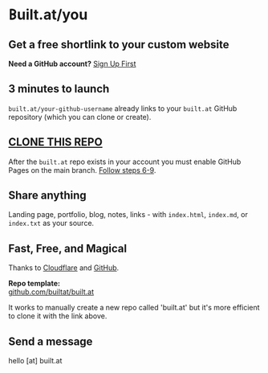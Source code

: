 # 𐌁uilt.at/you

## Get a free shortlink to your custom website  

**Need a GitHub account?** [Sign Up First](https://github.com/join)  

## 3 minutes to launch  

`built.at/your-github-username` already links to your `built.at` GitHub repository (which you can clone or create).    

## [CLONE THIS REPO](https://github.com/new?template_name=built.at&template_owner=builtat&name=built.at) 

After the `built.at` repo exists in your account you must enable GitHub Pages on the main branch. [Follow steps 6-9](https://docs.github.com/en/pages/quickstart).

## Share anything  

Landing page, portfolio, blog, notes, links - with `index.html`, `index.md`, or `index.txt` as your source.  

## Fast, Free, and Magical 
Thanks to [Cloudflare](https://cloudflare.com) and [GitHub](https://github.com).  

**Repo template:**  
[github.com/builtat/built.at](https://github.com/builtat/built.at)  

It works to manually create a new repo called 'built.at' but it's more efficient to clone it with the link above.  

## Send a message  
hello [at] built.at  
